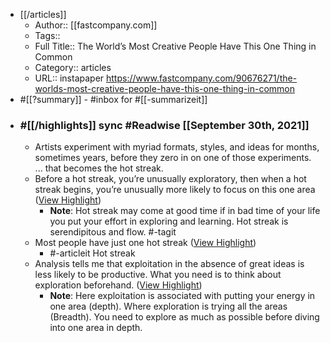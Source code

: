 - [[/articles]] 
    - Author:: [[fastcompany.com]]
    - Tags::
    - Full Title:: The World’s Most Creative People Have This One Thing in Common
    - Category:: articles
    - URL:: instapaper https://www.fastcompany.com/90676271/the-worlds-most-creative-people-have-this-one-thing-in-common
- #[[?summary]] - #inbox for #[[-summarizeit]]
- ### #[[/highlights]] sync #Readwise [[September 30th, 2021]]
    - Artists experiment with myriad formats, styles, and ideas for months, sometimes years, before they zero in on one of those experiments. ... that becomes the hot streak.
    - Before a hot streak, you’re unusually exploratory, then when a hot streak begins, you’re unusually more likely to focus on this one area ([View Highlight](https://instapaper.com/read/1445750413/17595662))
        - **Note**: Hot streak may come at good time if in bad time of your life you put your effort in exploring and learning. Hot streak is serendipitous and flow. #-tagit
    - Most people have just one hot streak ([View Highlight](https://instapaper.com/read/1445750413/17595667))
        - #-articleit Hot streak 
    - Analysis tells me that exploitation in the absence of great ideas is less likely to be productive. What you need is to think about exploration beforehand. ([View Highlight](https://instapaper.com/read/1445750413/17595671))
        - **Note**: Here exploitation is associated with putting your energy in one area (depth). Where exploration is trying all the areas (Breadth). You need to explore as much as possible before diving into one area in depth.
